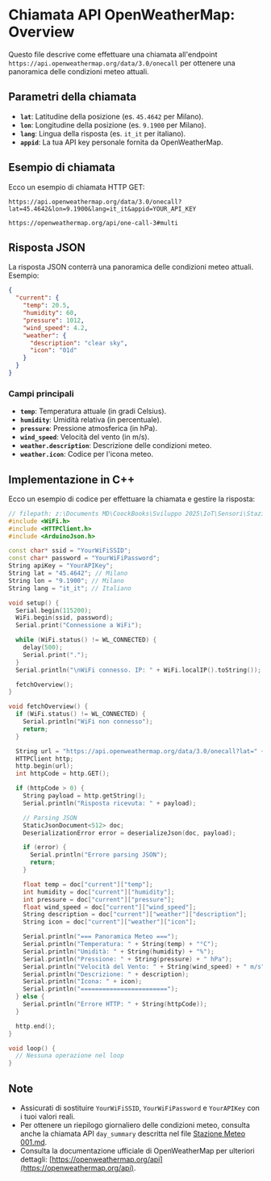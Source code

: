 # Chiamata API OpenWeatherMap: Overview

Questo file descrive come effettuare una chiamata all'endpoint `https://api.openweathermap.org/data/3.0/onecall` per ottenere una panoramica delle condizioni meteo attuali.

## Parametri della chiamata

- **`lat`**: Latitudine della posizione (es. `45.4642` per Milano).
- **`lon`**: Longitudine della posizione (es. `9.1900` per Milano).
- **`lang`**: Lingua della risposta (es. `it_it` per italiano).
- **`appid`**: La tua API key personale fornita da OpenWeatherMap.

## Esempio di chiamata

Ecco un esempio di chiamata HTTP GET:

```
https://api.openweathermap.org/data/3.0/onecall?lat=45.4642&lon=9.1900&lang=it_it&appid=YOUR_API_KEY

https://openweathermap.org/api/one-call-3#multi
```

## Risposta JSON

La risposta JSON conterrà una panoramica delle condizioni meteo attuali. Esempio:

```json
{
  "current": {
    "temp": 20.5,
    "humidity": 60,
    "pressure": 1012,
    "wind_speed": 4.2,
    "weather": {
      "description": "clear sky",
      "icon": "01d"
    }
  }
}
```

### Campi principali

- **`temp`**: Temperatura attuale (in gradi Celsius).
- **`humidity`**: Umidità relativa (in percentuale).
- **`pressure`**: Pressione atmosferica (in hPa).
- **`wind_speed`**: Velocità del vento (in m/s).
- **`weather.description`**: Descrizione delle condizioni meteo.
- **`weather.icon`**: Codice per l'icona meteo.

## Implementazione in C++

Ecco un esempio di codice per effettuare la chiamata e gestire la risposta:

```cpp
// filepath: z:\Documents MD\CoockBooks\Sviluppo 2025\IoT\Sensori\Stazione Meteo 002.cpp
#include <WiFi.h>
#include <HTTPClient.h>
#include <ArduinoJson.h>

const char* ssid = "YourWiFiSSID";
const char* password = "YourWiFiPassword";
String apiKey = "YourAPIKey";
String lat = "45.4642"; // Milano
String lon = "9.1900"; // Milano
String lang = "it_it"; // Italiano

void setup() {
  Serial.begin(115200);
  WiFi.begin(ssid, password);
  Serial.print("Connessione a WiFi");

  while (WiFi.status() != WL_CONNECTED) {
    delay(500);
    Serial.print(".");
  }
  Serial.println("\nWiFi connesso. IP: " + WiFi.localIP().toString());

  fetchOverview();
}

void fetchOverview() {
  if (WiFi.status() != WL_CONNECTED) {
    Serial.println("WiFi non connesso");
    return;
  }

  String url = "https://api.openweathermap.org/data/3.0/onecall?lat=" + lat + "&lon=" + lon + "&lang=" + lang + "&appid=" + apiKey;
  HTTPClient http;
  http.begin(url);
  int httpCode = http.GET();

  if (httpCode > 0) {
    String payload = http.getString();
    Serial.println("Risposta ricevuta: " + payload);

    // Parsing JSON
    StaticJsonDocument<512> doc;
    DeserializationError error = deserializeJson(doc, payload);

    if (error) {
      Serial.println("Errore parsing JSON");
      return;
    }

    float temp = doc["current"]["temp"];
    int humidity = doc["current"]["humidity"];
    int pressure = doc["current"]["pressure"];
    float wind_speed = doc["current"]["wind_speed"];
    String description = doc["current"]["weather"]["description"];
    String icon = doc["current"]["weather"]["icon"];

    Serial.println("=== Panoramica Meteo ===");
    Serial.println("Temperatura: " + String(temp) + "°C");
    Serial.println("Umidità: " + String(humidity) + "%");
    Serial.println("Pressione: " + String(pressure) + " hPa");
    Serial.println("Velocità del Vento: " + String(wind_speed) + " m/s");
    Serial.println("Descrizione: " + description);
    Serial.println("Icona: " + icon);
    Serial.println("========================");
  } else {
    Serial.println("Errore HTTP: " + String(httpCode));
  }

  http.end();
}

void loop() {
  // Nessuna operazione nel loop
}
```

## Note

- Assicurati di sostituire `YourWiFiSSID`, `YourWiFiPassword` e `YourAPIKey` con i tuoi valori reali.
- Per ottenere un riepilogo giornaliero delle condizioni meteo, consulta anche la chiamata API `day_summary` descritta nel file [Stazione Meteo 001.md](Stazione%20Meteo%20001.md).
- Consulta la documentazione ufficiale di OpenWeatherMap per ulteriori dettagli: [https://openweathermap.org/api](https://openweathermap.org/api).
